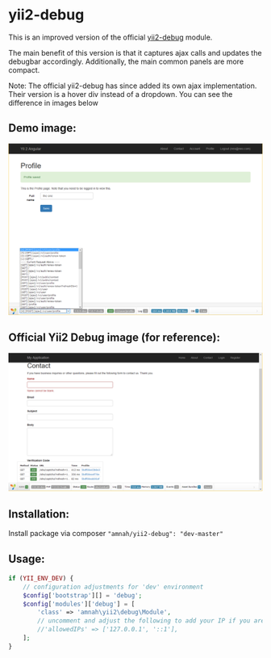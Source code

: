 # yii2-debug

This is an improved version of the official [yii2-debug](https://github.com/yiisoft/yii2-debug) module.

The main benefit of this version is that it captures ajax calls and updates the debugbar accordingly.
Additionally, the main common panels are more compact.

Note: The official yii2-debug has since added its own ajax implementation. Their version is a hover div
instead of a dropdown. You can see the difference in images below

## Demo image:

![demo](demo.png "demo")

## Official Yii2 Debug image (for reference):

![official](official.png "official")

## Installation:

Install package via composer ```"amnah/yii2-debug": "dev-master"```

## Usage:

```php
if (YII_ENV_DEV) {
    // configuration adjustments for 'dev' environment
    $config['bootstrap'][] = 'debug';
    $config['modules']['debug'] = [
        'class' => 'amnah\yii2\debug\Module',
        // uncomment and adjust the following to add your IP if you are not connecting from localhost.
        //'allowedIPs' => ['127.0.0.1', '::1'],
    ];
}
```